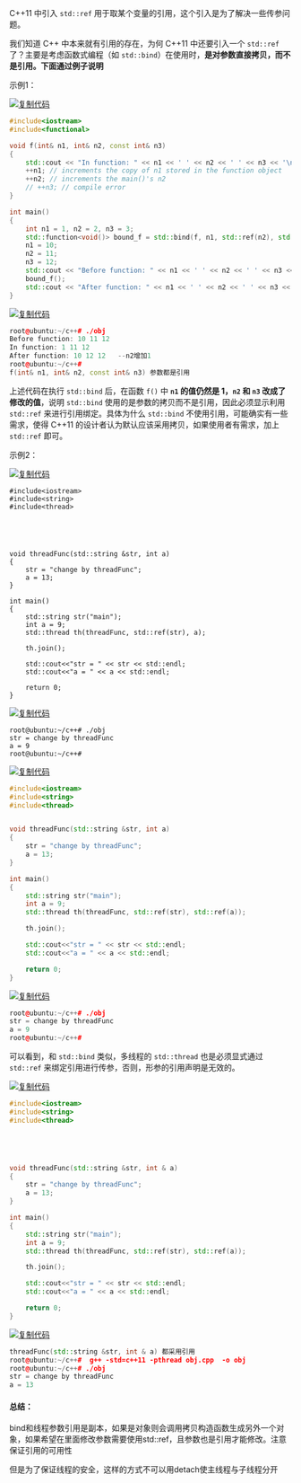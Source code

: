 C++11 中引入 `std::ref` 用于取某个变量的引用，这个引入是为了解决一些传参问题。

我们知道 C++ 中本来就有引用的存在，为何 C++11 中还要引入一个 `std::ref` 了？主要是考虑函数式编程（如 `std::bind`）在使用时，**是对参数直接拷贝，而不是引用。下面通过例子说明**

示例1：

 

[![复制代码](https://common.cnblogs.com/images/copycode.gif)](javascript:void(0);)

```c++
#include<iostream>
#include<functional>

void f(int& n1, int& n2, const int& n3)
{
    std::cout << "In function: " << n1 << ' ' << n2 << ' ' << n3 << '\n';
    ++n1; // increments the copy of n1 stored in the function object
    ++n2; // increments the main()'s n2
    // ++n3; // compile error
}

int main()
{
    int n1 = 1, n2 = 2, n3 = 3;
    std::function<void()> bound_f = std::bind(f, n1, std::ref(n2), std::cref(n3));
    n1 = 10;
    n2 = 11;
    n3 = 12;
    std::cout << "Before function: " << n1 << ' ' << n2 << ' ' << n3 << '\n';
    bound_f();
    std::cout << "After function: " << n1 << ' ' << n2 << ' ' << n3 << '\n';
}
```

[![复制代码](https://common.cnblogs.com/images/copycode.gif)](javascript:void(0);)

 

```c++
root@ubuntu:~/c++# ./obj 
Before function: 10 11 12
In function: 1 11 12
After function: 10 12 12   --n2增加1
root@ubuntu:~/c++# 
f(int& n1, int& n2, const int& n3) 参数都是引用
```

上述代码在执行 `std::bind` 后，在函数 `f()` 中 **`n1` 的值仍然是 1，`n2` 和 `n3` 改成了修改的值**，说明 `std::bind` 使用的是参数的拷贝而不是引用，因此必须显示利用 `std::ref` 来进行引用绑定。具体为什么 `std::bind` 不使用引用，可能确实有一些需求，使得 C++11 的设计者认为默认应该采用拷贝，如果使用者有需求，加上 `std::ref` 即可。

示例2：

[![复制代码](https://common.cnblogs.com/images/copycode.gif)](javascript:void(0);)

```
#include<iostream>
#include<string>
#include<thread>





void threadFunc(std::string &str, int a)
{
    str = "change by threadFunc";
    a = 13;
}

int main()
{
    std::string str("main");
    int a = 9;
    std::thread th(threadFunc, std::ref(str), a);

    th.join();

    std::cout<<"str = " << str << std::endl;
    std::cout<<"a = " << a << std::endl;

    return 0;
}
```

[![复制代码](https://common.cnblogs.com/images/copycode.gif)](javascript:void(0);)

 

```
root@ubuntu:~/c++# ./obj
str = change by threadFunc
a = 9
root@ubuntu:~/c++# 
```

 

[![复制代码](https://common.cnblogs.com/images/copycode.gif)](javascript:void(0);)

```c++
#include<iostream>
#include<string>
#include<thread>


void threadFunc(std::string &str, int a)
{
    str = "change by threadFunc";
    a = 13;
}

int main()
{
    std::string str("main");
    int a = 9;
    std::thread th(threadFunc, std::ref(str), std::ref(a));

    th.join();

    std::cout<<"str = " << str << std::endl;
    std::cout<<"a = " << a << std::endl;

    return 0;
}
```

[![复制代码](https://common.cnblogs.com/images/copycode.gif)](javascript:void(0);)

 

```c++
root@ubuntu:~/c++# ./obj 
str = change by threadFunc
a = 9
root@ubuntu:~/c++# 
```

 

可以看到，和 `std::bind` 类似，多线程的 `std::thread` 也是必须显式通过 `std::ref` 来绑定引用进行传参，否则，形参的引用声明是无效的。

 

[![复制代码](https://common.cnblogs.com/images/copycode.gif)](javascript:void(0);)

```c++
#include<iostream>
#include<string>
#include<thread>





void threadFunc(std::string &str, int & a)
{
    str = "change by threadFunc";
    a = 13;
}

int main()
{
    std::string str("main");
    int a = 9;
    std::thread th(threadFunc, std::ref(str), std::ref(a));

    th.join();

    std::cout<<"str = " << str << std::endl;
    std::cout<<"a = " << a << std::endl;

    return 0;
}
```

[![复制代码](https://common.cnblogs.com/images/copycode.gif)](javascript:void(0);)

 

```c++
threadFunc(std::string &str, int & a) 都采用引用
root@ubuntu:~/c++#  g++ -std=c++11 -pthread obj.cpp  -o obj
root@ubuntu:~/c++# ./obj 
str = change by threadFunc
a = 13
```





#### 总结：

bind和线程参数引用是副本，如果是对象则会调用拷贝构造函数生成另外一个对象，如果希望在里面修改参数需要使用std::ref，且参数也是引用才能修改。注意保证引用的可用性

但是为了保证线程的安全，这样的方式不可以用detach使主线程与子线程分开